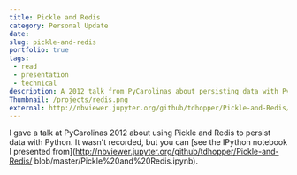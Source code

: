 ```yaml
---
title: Pickle and Redis
category: Personal Update
date:
slug: pickle-and-redis
portfolio: true
tags:
 - read
 - presentation
 - technical
description: A 2012 talk from PyCarolinas about persisting data with Python
Thumbnail: /projects/redis.png
external: http://nbviewer.jupyter.org/github/tdhopper/Pickle-and-Redis/blob/master/Pickle%20and%20Redis.ipynb
---
```


I gave a talk at PyCarolinas 2012 about using Pickle and Redis to persist data with Python. It wasn't recorded, but you can [see the IPython notebook I presented from](http://nbviewer.jupyter.org/github/tdhopper/Pickle-and-Redis/
blob/master/Pickle%20and%20Redis.ipynb).
